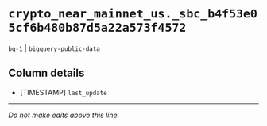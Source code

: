# `crypto_near_mainnet_us._sbc_b4f53e05cf6b480b87d5a22a573f4572`
`bq-1` | `bigquery-public-data`

## Column details
* [TIMESTAMP] `last_update`

-------------------------------------------------------------------------------
*Do not make edits above this line.*
